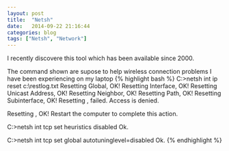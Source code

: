 ```yaml
---
layout: post
title:  "Netsh"
date:   2014-09-22 21:16:44
categories: blog
tags: ["Netsh", "Network"]
---
```


I recently discovere this tool which has been available since 2000. 

The command shown are supose to help wireless connection problems I have been experiencing on my laptop
{% highlight bash  %}
C:\>netsh int ip reset c:\restlog.txt
Resetting Global, OK!
Resetting Interface, OK!
Resetting Unicast Address, OK!
Resetting Neighbor, OK!
Resetting Path, OK!
Resetting Subinterface, OK!
Resetting , failed.
Access is denied.

Resetting , OK!
Restart the computer to complete this action.

C:\>netsh int tcp set heuristics disabled
Ok.


C:\>netsh int tcp set global autotuninglevel=disabled
Ok.
{% endhighlight %}	